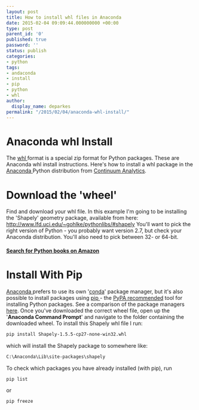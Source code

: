 ```yaml
---
layout: post
title: How to install whl files in Anaconda
date: 2015-02-04 09:09:44.000000000 +00:00
type: post
parent_id: '0'
published: true
password: ''
status: publish
categories:
- python
tags:
- andaconda
- install
- pip
- python
- whl
author:
  display_name: deparkes
permalink: "/2015/02/04/anaconda-whl-install/"
---
```

<h1>Anaconda whl Install</h1>
The <a href="https://pypi.python.org/pypi/wheel">whl </a>format is a special zip format for Python packages. These are Anaconda whl install instructions.
Here's how to install a whl package in the <a href="https://store.continuum.io/cshop/anaconda/">Anaconda </a>Python distribution from <a href="http://www.continuum.io/">Continuum Analytics</a>.
<h1>Download the 'wheel'</h1>
Find and download your whl file. In this example I'm going to be installing the 'Shapely' geometry package, available from here: <a href="http://www.lfd.uci.edu/~gohlke/pythonlibs/#shapely">http://www.lfd.uci.edu/~gohlke/pythonlibs/#shapely</a>
You'll want to pick the right version of Python - you probably want version 2.7, but check your Anaconda distribution. You'll also need to pick between 32- or 64-bit.
<h4><a href="https://www.amazon.co.uk/gp/search/ref=as_li_qf_sp_sr_il_tl?ie=UTF8&amp;tag=deparkescouk-21&amp;keywords=python&amp;index=aps&amp;camp=1634&amp;creative=6738&amp;linkCode=xm2&amp;linkId=d3a1421318db00a92b4ef19fc11de057">Search for Python books on Amazon</a></h4>
<h1>Install With Pip</h1>
<a href="https://store.continuum.io/cshop/anaconda/">Anaconda </a>prefers to use its own '<a href="http://conda.pydata.org/">conda</a>' package manager, but it's also possible to install packages using <a href="https://pypi.python.org/pypi/pip/">pip </a>- the <a href="https://python-packaging-user-guide.readthedocs.org/en/latest/current.html">PyPA recommended</a> tool for installing Python packages. See a comparison of the package managers <a href="http://stackoverflow.com/questions/20994716/what-is-the-difference-between-pip-and-conda">here</a>.
Once you've downloaded the correct wheel file, open up the '<strong>Anaconda Command Prompt</strong>' and navigate to the folder containing the downloaded wheel.
To install this Shapely whl file I run:

```bash
pip install Shapely‑1.5.5‑cp27‑none‑win32.whl
```

which will install the Shapely package to somewhere like:

```bash
C:\Anaconda\Lib\site-packages\shapely
```

To check which packages you have already installed (with pip), run

```bash
pip list
```

or
```bash
pip freeze
```
